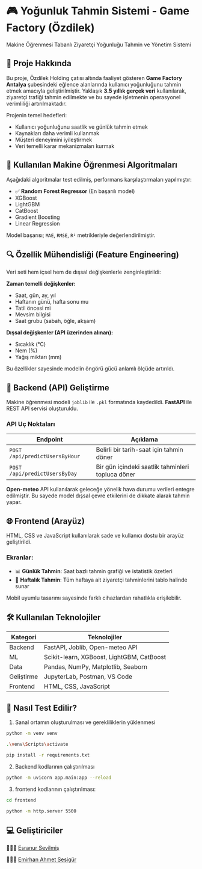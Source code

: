# 🎮 Yoğunluk Tahmin Sistemi - Game Factory (Özdilek)  
Makine Öğrenmesi Tabanlı Ziyaretçi Yoğunluğu Tahmin ve Yönetim Sistemi

## 📌 Proje Hakkında

Bu proje, Özdilek Holding çatısı altında faaliyet gösteren **Game Factory Antalya** şubesindeki eğlence alanlarında kullanıcı yoğunluğunu tahmin etmek amacıyla geliştirilmiştir. Yaklaşık **3.5 yıllık gerçek veri** kullanılarak, ziyaretçi trafiği tahmin edilmekte ve bu sayede işletmenin operasyonel verimliliği artırılmaktadır.

Projenin temel hedefleri:
- Kullanıcı yoğunluğunu saatlik ve günlük tahmin etmek
- Kaynakları daha verimli kullanmak
- Müşteri deneyimini iyileştirmek
- Veri temelli karar mekanizmaları kurmak

## 🧠 Kullanılan Makine Öğrenmesi Algoritmaları

Aşağıdaki algoritmalar test edilmiş, performans karşılaştırmaları yapılmıştır:

- ✅ **Random Forest Regressor** (En başarılı model)
- XGBoost
- LightGBM
- CatBoost
- Gradient Boosting
- Linear Regression

Model başarısı; `MAE`, `RMSE`, `R²` metrikleriyle değerlendirilmiştir.

## 🔍 Özellik Mühendisliği (Feature Engineering)

Veri seti hem içsel hem de dışsal değişkenlerle zenginleştirildi:

**Zaman temelli değişkenler:**
- Saat, gün, ay, yıl
- Haftanın günü, hafta sonu mu
- Tatil öncesi mi
- Mevsim bilgisi
- Saat grubu (sabah, öğle, akşam)

**Dışsal değişkenler (API üzerinden alınan):**
- Sıcaklık (°C)
- Nem (%)
- Yağış miktarı (mm)

Bu özellikler sayesinde modelin öngörü gücü anlamlı ölçüde artırıldı.

## 🔧 Backend (API) Geliştirme

Makine öğrenmesi modeli `joblib` ile `.pkl` formatında kaydedildi. **FastAPI** ile REST API servisi oluşturuldu.

### API Uç Noktaları

| Endpoint | Açıklama |
|----------|----------|
| `POST /api/predictUsersByHour` | Belirli bir tarih-saat için tahmin döner |
| `POST /api/predictUsersByDay`  | Bir gün içindeki saatlik tahminleri topluca döner |

**Open-meteo** API kullanılarak geleceğe yönelik hava durumu verileri entegre edilmiştir. Bu sayede model dışsal çevre etkilerini de dikkate alarak tahmin yapar.

## 🌐 Frontend (Arayüz)

HTML, CSS ve JavaScript kullanılarak sade ve kullanıcı dostu bir arayüz geliştirildi.

### Ekranlar:
- 📊 **Günlük Tahmin**: Saat bazlı tahmin grafiği ve istatistik özetleri
- 📅 **Haftalık Tahmin**: Tüm haftaya ait ziyaretçi tahminlerini tablo halinde sunar

Mobil uyumlu tasarımı sayesinde farklı cihazlardan rahatlıkla erişilebilir.

## 🛠️ Kullanılan Teknolojiler

| Kategori | Teknolojiler |
|---------|--------------|
| Backend | FastAPI, Joblib, Open-meteo API |
| ML | Scikit-learn, XGBoost, LightGBM, CatBoost |
| Data | Pandas, NumPy, Matplotlib, Seaborn |
| Geliştirme | JupyterLab, Postman, VS Code |
| Frontend | HTML, CSS, JavaScript |


## 🧪 Nasıl Test Edilir?

1. Sanal ortamın oluşturulması ve gerekliliklerin yüklenmesi

```bash
python -m venv venv

.\venv\Scripts\activate 

pip install -r requirements.txt 
```

2. Backend kodlarının çalıştırılması
```bash
python -m uvicorn app.main:app --reload
```

3. frontend kodlarının çalıştırılması:
```bash
cd frontend

python -m http.server 5500
```

## 💻 Geliştiriciler

👩🏼‍💻 [Esranur Sevilmiş](https://github.com/esranursevilmis)

👨🏻‍💻 [Emirhan Ahmet Sesigür](https://github.com/emirhansesigur)


